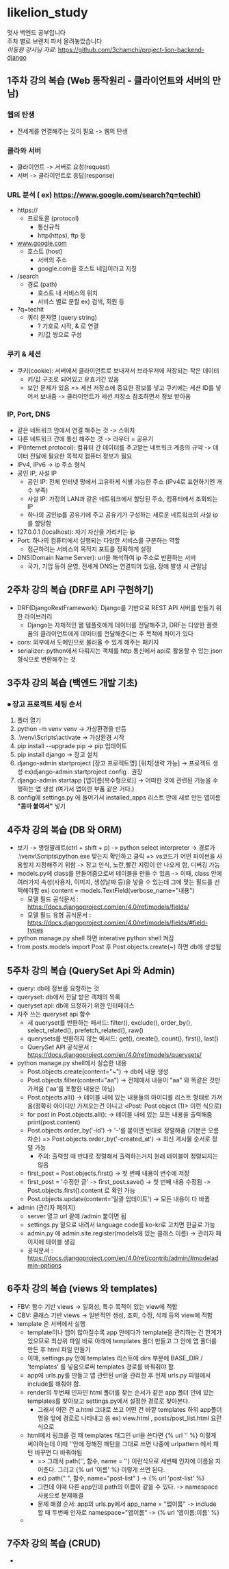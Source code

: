 # likelion_study

멋사 백엔드 공부입니다  
주차 별로 브랜치 파서 올려놓았습니다  
_이동원 강사님 자료_: https://github.com/3chamchi/project-lion-backend-django

## 1주차 강의 복습 (Web 동작원리 - 클라이언트와 서버의 만남)

### 웹의 탄생

-   전세계를 연결해주는 것이 필요 -> 웹의 탄생

### 클라와 서버

-   클라이언트 -> 서버로 요청(request)
-   서버 -> 클라이언트로 응답(response)

### URL 분석 ( ex) https://www.google.com/search?q=techit)

-   https://
    -   프로토콜 (protocol)
        -   통신규칙
        -   http(https), ftp 등
-   www.google.com
    -   호스트 (host)
        -   서버의 주소
        -   google.com을 호스트 네임이라고 지칭
-   /search
    -   경로 (path)
        -   호스트 내 서비스의 위치
        -   서비스 별로 분할 ex) 검색, 회원 등
-   ?q=techit
    -   쿼리 문자열 (query string)
        -   ? 기호로 시작, & 로 연결
        -   키/값 쌍으로 구성

### 쿠키 & 세션

-   쿠키(cookie): 서버에서 클라이언트로 보내져서 브라우저에 저장되는 작은 데이터
    -   키/값 구조로 되어있고 유효기간 있음
    -   보안 문제가 있음 => 세션 저장소에 중요한 정보를 넣고 쿠키에는 세션 ID를 넣어서 보내줌 -> 클라이언트가 세션 저장소 참조하면서 정보 받아옴

### IP, Port, DNS

-   같은 네트워크 안에서 연결 해주는 것 -> 스위치
-   다른 네트워크 간에 통신 해주는 것 -> 라우터 = 공유기
-   IP(internet protocol): 컴퓨터 간 데이터를 주고받는 네트워크 계층의 규약 -> 데이터 전달에 필요한 목적지 컴퓨터 정보가 필요
-   IPv4, IPv6 -> ip 주소 형식
-   공인 IP, 사설 IP
    -   공인 IP: 전체 인터넷 망에서 고유하게 식별 가능한 주소 (IPv4로 표현하기엔 개수 부족)
    -   사설 IP: 가정의 LAN과 같은 네트워크에서 할당된 주소, 컴퓨터에서 조회되는 IP
    -   하나의 공인ip를 공유기에 주고 공유기가 구성하는 새로운 네트워크의 사설 ip를 할당함
-   127.0.0.1 (localhost): 자기 자신을 가리키는 ip
-   Port: 하나의 컴퓨터에서 실행되는 다양한 서비스를 구분하는 역할
    -   접근하려는 서비스의 목적지 포트를 정확하게 설정
-   DNS(Domain Name Server): url을 해석하여 ip 주소로 반환하는 서버
    -   국가, 기업 등이 운영, 전세계 DNS는 연결되어 있음, 장애 발생 시 큰일남

## 2주차 강의 복습 (DRF로 API 구현하기)

-   DRF(DjangoRestFramework): Django를 기반으로 REST API 서버를 만들기 위한 라이브러리
    -   Django는 자체적인 웹 템플릿에게 데이터를 전달해주고, DRF는 다양한 플랫폼의 클라이언트에게 데이터를 전달해준다는 주 목적에 차이가 있다
-   cors: 외부에서 도메인으로 불러올 수 있게 해주는 패키지
-   serializer: python에서 다뤄지는 객체를 http 통신에서 api로 활용할 수 있는 json 형식으로 변환해주는 것

## 3주차 강의 복습 (백엔드 개발 기초)

### ⦁ 장고 프로젝트 세팅 순서

1.  폴더 열기
2.  python -m venv venv -> 가상환경을 만듬
3.  .\venv\Scripts\activate -> 가상환경 시작
4.  pip install --upgrade pip -> pip 업데이트
5.  pip install django -> 장고 설치
6.  django-admin startproject [장고 프로젝트명] [위치|생략 가능] -> 프로젝트 생성 ex)django-admin startproject config . 권장
7.  django-admin startapp [앱이름(복수형으로)] -> 어떠한 것에 관련된 기능을 수행하는 앱 생성 (여기서 앱이란 부품 같은 거다.)
8.  config에 settings.py 에 들어가서 installed_apps 리스트 안에 새로 만든 앱이름 **"콤마 붙여서"** 넣기

## 4주차 강의 복습 (DB 와 ORM)

-   보기 -> 명령팔레트(ctrl + shift + p) -> python select interpreter -> 경로가 .\venv\Scripts\python.exe 맞는지 확인하고 클릭
    => vs코드가 어떤 파이썬을 사용할지 지정해주기 위함 -> 장고 인식, 노란,빨간 지렁이 안 나오게 함, 디버깅 가능
-   models.py에 class를 만들어줌으로써 테이블을 만들 수 있음 -> 이때, class 안에 여러가지 속성(사용자, 이미지, 생성날짜 등)을 넣을 수 있는데 그에 맞는 필드를 선택해야함
    ex) content = models.TextField(verbose_name="내용")
    -   모델 필드 공식문서 : https://docs.djangoproject.com/en/4.0/ref/models/fields/
    -   모델 필드 유형 공식문서 : https://docs.djangoproject.com/en/4.0/ref/models/fields/#field-types
-   python manage.py shell 하면 interative python shell 켜짐
-   from posts.models import Post 후 Post.objects.create(~) 하면 db에 생성됨

## 5주차 강의 복습 (QuerySet Api 와 Admin)

-   query: db에 정보를 요청하는 것
-   queryset: db에서 전달 받은 객체의 목록
-   queryset api: db에 요청하기 위한 인터페이스
-   자주 쓰는 queryset api 함수
    -   새 queryset를 반환하는 매서드: filter(), exclude(), order_by(), select_related(), prefetch_related(), raw()
    -   querysets를 반환하지 않는 매서드: get(), create(), count(), first(), last()
    -   QuerySet API 공식문서 : https://docs.djangoproject.com/en/4.0/ref/models/querysets/
-   python manage.py shell에서 실습한 내용
    -   Post.objects.create(content="~") -> db에 내용 생성
    -   Post.objects.filter(content="aa") -> 전체에서 내용이 "aa" 와 똑같은 것만 가져옴 ('aa'를 포함한 내용은 아님)
    -   Post.objects.all() -> 테이블 내에 있는 내용들의 아이디를 리스트 형태로 가져옴(정확히 아이디만 가져오는건 아니고 <Post: Post object (1)> 이런 식으로)
    -   for post in Post.objects.all(): -> 테이블 내에 있는 모든 내용을 출력해줌
        print(post.content)
    -   Post.objects.order_by('-id') -> '-'를 붙이면 반대로 정렬해줌 (기본은 오름차순) => Post.objects.order_by('-created_at') -> 최신 게시물 순서로 정렬 가능
        -   주의: 출력할 때 반대로 정렬해서 출력하는거지 원래 테이블이 정렬되지는 않음
    -   first_post = Post.objects.first() -> 첫 번째 내용이 변수에 저장
    -   first_post = '수정한 글' -> first_post.save() -> 첫 번째 내용 수정됨 -> Post.objects.first().content 로 확인 가능
    -   Post.objects.update(content='일괄 업데이트') -> 모든 내용이 다 바뀜
-   admin (관리자 페이지)
    -   server 열고 url 끝에 /admin 붙이면 됨
    -   settings.py 밑으로 내려서 language code를 ko-kr로 고치면 한글로 가능
    -   admin.py 에 admin.site.register(models에 있는 클래스 이름) -> 관리자 페이지에 테이블 생김
    -   공식문서 : https://docs.djangoproject.com/en/4.0/ref/contrib/admin/#modeladmin-options

## 6주차 강의 복습 (views 와 templates)

-   FBV: 함수 기반 views -> 일회성, 특수 목적이 있는 view에 적합
-   CBV: 클래스 기반 views -> 일반적인 생성, 조회, 수정, 삭제 등의 view에 적합
-   template 은 서버에서 실행
    -   template이나 앱이 많아질수록 app 안에다가 template을 관리하는 건 한계가 있으므로 최상위 파일 바로 아래에 templates 폴더 만들고 그 안에 앱 폴더를 만든 후 html 파일 만들기
    -   이때, settings.py 안에 templates 리스트에 dirs 부분에 BASE_DIR / 'templates' 를 넣음으로써 templates 경로를 바꿔줘야 함.
    -   app에 urls.py를 만들고 앱 관련된 url을 관리한 후 전체 urls.py 파일에서 include를 해줘야 함.
    -   render의 두번째 인자인 html 폴더를 찾는 순서가 같은 app 폴더 안에 있는 templates를 찾아보고 settings.py에서 설정한 경로로 찾아본다.
        -   그래서 어떤 건 a.html 그대로 쓰고 어떤 건 바깥 templates 하위 app폴더 명을 앞에 경로로 나타내고 씀 ex) view.html , posts/post_list.html 요런 식으로
    -   html에서 링크를 걸 때 templates 태그인 url을 쓴다면 {% url '' %} 이렇게 써야하는데 이때 ''안에 정해진 패턴을 그대로 쓰면 나중에 urlpattern 에서 패턴 바꾸면 다 바꿔야됨
        -   => 그래서 path('', 함수, name = '') 이런식으로 세번째 인자에 이름을 지어준다. 그리고 {% url '이름' %} 이렇게 쓰면 된다.
        -   ex) path(" ", 함수, name="post-list" ) -> {% url 'post-list' %}
        -   그런데 이때 다른 app인데 path의 이름이 같을 수 있다. -> namespace 사용으로 문제해결
        -   문제 해결 순서: app의 urls.py에서 app_name = "앱이름" -> include 할 때 두번째 인자로 namespace="앱이름" -> {% url '앱이름:이름' %}
    -

## 7주차 강의 복습 (CRUD)

-
